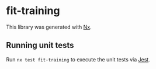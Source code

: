 # fit-training

This library was generated with [Nx](https://nx.dev).

## Running unit tests

Run `nx test fit-training` to execute the unit tests via [Jest](https://jestjs.io).
